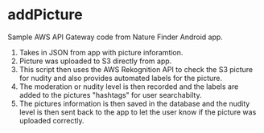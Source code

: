 # addPicture

Sample AWS API Gateway code from Nature Finder Android app.  

1. Takes in JSON from app with picture inforamtion.  
2. Picture was uploaded to S3 directly from app.  
3. This script then uses the AWS Rekognition API to check the S3 picture for nudity and also provides automated labels for the picture.  
4. The moderation or nudity level is then recorded and the labels are added to the pictures "hashtags" for user searchabilty.
5. The pictures information is then saved in the database and the nudity level is then sent back to the app to let the user know if the picture was uploaded correctly.  
